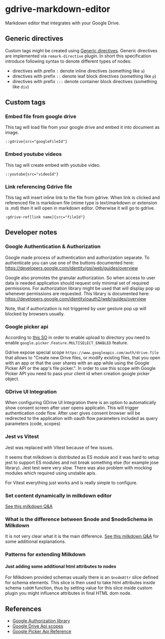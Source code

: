 # gdrive-markdown-editor

Markdown editor that integrates with your Google Drive.

## Generic directives

Custom tags might be created using [Generic directives](https://talk.commonmark.org/t/generic-directives-plugins-syntax/444). Generic directives are implemented via `remark-directive` plugin.
In short this specification introduce following syntax to denote different types of nodes:
  * directives with prefix `:` denote inline directives (something like `a`)
  * directives with prefix `::` denote leaf block directives (something like `p`)
  * directives with prefix `:::` denote container block directives (something like `div`)

## Custom tags

### Embed file from google drive 

This tag will load file from your google drive and embed it into document as image.

```
::gdrive{src="googleFileId"}
```


### Embed youtube videos

This tag will create embed with youtube video.

```
::youtube{src="videoId"}
```

### Link referencing Gdrive file

This tag will insert inline link to the file from gdrive. When link is clicked and referenced file is markdown file (mime type is text/markdown or extension is .md) then it will open in markdown editor. Otherwise it will go to gdrive.

```
:gdrive-ref[link name]{src="fileId"}
```

## Developer notes

### Google Authentication & Authorization

Google made process of authentication and authorization separate. To authenticate you can use one of the buttons documented here: https://developers.google.com/identity/gsi/web/guides/overview

Google also promotes the granular authorization. So when access to user data is needed application should request only minimal set of required permissions. For authorization library might be used that will display pop up whenever permissions are requested. This library is documented here: https://developers.google.com/identity/oauth2/web/guides/overview

Note, that if authorization is not triggered by user gesture pop up will blocked by browsers usually.

### Google picker api

According to [this SO](https://stackoverflow.com/questions/11680429/using-google-picker-to-upload-files-to-google-drive-and-place-in-specific-folder) in order to enable upload to directory you need to enable `google.picker.Feature.MULTISELECT_ENABLED` feature.

Gdrive expose special scope `https://www.googleapis.com/auth/drive.file` that allows to "Create new Drive files, or modify existing files, that you open with an app or that the user shares with an app while using the Google Picker API or the app's file picker.". In order to use this scope with Google Picker API you need to pass your client id when creation google picker object.

### GDrive UI Integration

When configuring GDrive UI Integration there is an option to automatically show consent screen after user opens applicatin. This will trigger authentication code flow. After user gives consent browser will be redirected to the application with oauth flow parameters included as query parameters (code, scopes)

### Jest vs Vitest

Jest was replaced with Vitest because of few issues.

It seems that milkdown is distributed as ES module and it was hard to setup jest to support ES modules and not break something else (for example jose library). Jest test were very slow. There was also problem with mocking modules which required using unstable apis.

For Vitest everything just works and is really simple to configure.

### Set content dynamically in milkdown editor

[See this milkdown Q&A](https://github.com/orgs/Milkdown/discussions/131)

### What is the difference between $node and $nodeSchema in Milkdown

It is not very clear what it is the main difference. [See this milkdown Q&A](https://github.com/orgs/Milkdown/discussions/1152) for some additional explanations.

### Patterns for extending Milkdown

#### Just adding some additional html attributes to nodes

For Milkdown provided schemas usually there is an `$nodeAttr` slice defined for schema elements. This slice is then used to take html attributes inside schema `toDOM` function, thus by setting value for this slice inside custom plugin you might influence attributes in final HTML dom node.

## References

* [Google Authorization library](https://developers.google.com/identity/oauth2/web/guides/overview?hl=en)
* [Google Drive Api scopes](https://developers.google.com/drive/api/guides/api-specific-auth)
* [Google Picker Api Reference](https://developers.google.com/drive/picker/reference#DocsUploadView)
